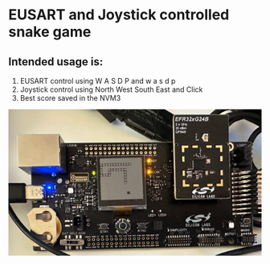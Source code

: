 # EUSART and Joystick controlled snake game
<h2>Intended usage is:</h2>
<ol>
  <li>EUSART control using W A S D P and w a s d p</li>
  <li>Joystick control using North West South East and Click</li>
  <li>Best score saved in the NVM3</li>
</ol>

<img src="/Docs/Board_Picture.PNG" alt="Demo" title="Demo">


